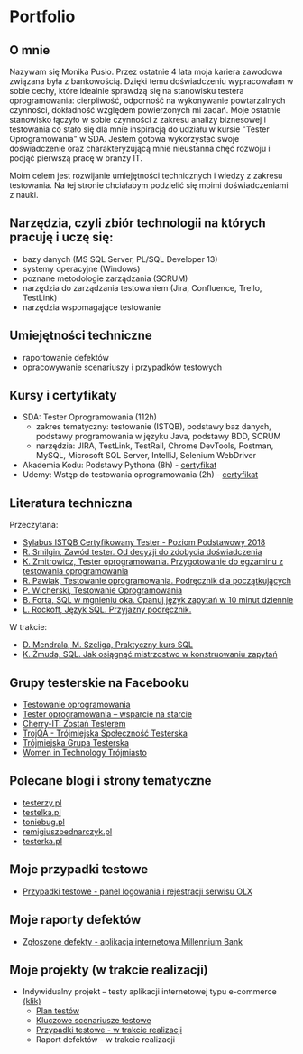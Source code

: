 # Portfolio
## O mnie
Nazywam się Monika Pusio. Przez ostatnie 4 lata moja kariera zawodowa związana była z bankowością. Dzięki temu doświadczeniu wypracowałam w sobie cechy, które idealnie sprawdzą się na stanowisku testera oprogramowania: cierpliwość, odporność na wykonywanie powtarzalnych czynności, dokładność względem powierzonych mi zadań. Moje ostatnie stanowisko łączyło w sobie czynności z zakresu analizy biznesowej i testowania co stało się dla mnie inspiracją do udziału w kursie "Tester Oprogramowania" w SDA. Jestem gotowa wykorzystać swoje doświadczenie oraz charakteryzującą mnie nieustanna chęć rozwoju i podjąć pierwszą pracę w branży IT.

Moim celem jest rozwijanie umiejętności technicznych i wiedzy z zakresu testowania. Na tej stronie chciałabym podzielić się moimi doświadczeniami z nauki.

## Narzędzia, czyli zbiór technologii na których pracuję i uczę się:
- bazy danych (MS SQL Server, PL/SQL Developer 13)
- systemy operacyjne (Windows)
- poznane metodologie zarządzania (SCRUM)
- narzędzia do zarządzania testowaniem (Jira, Confluence, Trello, TestLink)
- narzędzia wspomagające testowanie

## Umiejętności techniczne
- raportowanie defektów
- opracowywanie scenariuszy i przypadków testowych

## Kursy i certyfikaty
- SDA: Tester Oprogramowania (112h)
	- zakres tematyczny: testowanie (ISTQB), podstawy baz danych, podstawy programowania w języku Java, podstawy BDD, SCRUM
	- narzędzia: JIRA, TestLink, TestRail, Chrome DevTools, Postman, MySQL, Microsoft SQL Server, IntelliJ, Selenium WebDriver
- Akademia Kodu: Podstawy Pythona (8h) - [certyfikat](https://drive.google.com/file/d/1NSmnnsbDX3G1sLOgSSEKG4J4lFP8Xmo1/view?usp=sharing)
- Udemy: Wstęp do testowania oprogramowania (2h) - [certyfikat](https://drive.google.com/file/d/1yrRGwwBNMhn91Meh-LOacy0kak66uaME/view?usp=sharing)

## Literatura techniczna
Przeczytana:
- [Sylabus ISTQB Certyfikowany Tester - Poziom Podstawowy 2018](https://sjsi.org/download/6351/)
- [R. Smilgin, Zawód tester. Od decyzji do zdobycia doświadczenia](https://ksiegarnia.pwn.pl/Zawod-tester.-Od-decyzji-do-zdobycia-doswiadczenia,743423772,p.html)
- [K. Zmitrowicz, Tester oprogramowania. Przygotowanie do egzaminu z testowania oprogramowania](https://ksiegarnia.pwn.pl/Tester-oprogramowania-Przygotowanie-do-egzaminu-z-testowania-oprogramowania,84913544,p.html)
- [R. Pawlak, Testowanie oprogramowania. Podręcznik dla początkujących](https://helion.pl/ksiazki/testowanie-oprogramowania-podrecznik-dla-poczatkujacych-rafal-pawlak,szteop.htm#format/d)
- [P. Wicherski, Testowanie Oprogramowania](https://pwicherski.gitbook.io/testowanie-oprogramowania/)
- [B. Forta, SQL w mgnieniu oka. Opanuj język zapytań w 10 minut dziennie](https://helion.pl/ksiazki/sql-w-mgnieniu-oka-opanuj-jezyk-zapytan-w-10-minut-dziennie-wydanie-iv-ben-forta,sqldko.htm#format/e)
- [L. Rockoff, Język SQL. Przyjazny podręcznik.](https://helion.pl/ksiazki/jezyk-sql-przyjazny-podrecznik-wydanie-ii-larry-rockoff,jsqlp2.htm#format/d)

W trakcie:
- [D. Mendrala, M. Szeliga, Praktyczny kurs SQL](https://helion.pl/ksiazki/praktyczny-kurs-sql-wydanie-iii-danuta-mendrala-marcin-szeliga,pksql3.htm#format/d)
- [K. Żmuda, SQL. Jak osiągnąć mistrzostwo w konstruowaniu zapytań](https://helion.pl/ksiazki/sql-jak-osiagnac-mistrzostwo-w-konstruowaniu-zapytan-katarzyna-zmuda,sqljak.htm#format/e)

## Grupy testerskie na Facebooku
- [Testowanie oprogramowania](https://www.facebook.com/groups/TestowanieOprogramowania)
- [Tester oprogramowania – wsparcie na starcie](https://www.facebook.com/groups/testeroprogramowania)
- [Cherry-IT: Zostań Testerem](https://www.facebook.com/groups/2133784529983322)
- [TrojQA - Trójmiejska Społeczność Testerska](https://www.facebook.com/trojqa)
- [Trójmiejska Grupa Testerska](https://www.facebook.com/groups/1499629203641993)
- [Women in Technology Trójmiasto](https://www.facebook.com/groups/WiTGdansk/)

## Polecane blogi i strony tematyczne
- [testerzy.pl](https://testerzy.pl/)
- [testelka.pl](https://testelka.pl/)
- [toniebug.pl](https://www.toniebug.pl/)
- [remigiuszbednarczyk.pl](https://remigiuszbednarczyk.pl/)
- [testerka.pl](http://testerka.pl/)

## Moje przypadki testowe
- [Przypadki testowe - panel logowania i rejestracji serwisu OLX](https://drive.google.com/file/d/1IglYK2rTOcVIdkklpK-7NeRi5nV2l8-A/view?usp=sharing)

## Moje raporty defektów
- [Zgłoszone defekty - aplikacja internetowa Millennium Bank](https://drive.google.com/file/d/14UkdvUnKIGFL4Br__BCLnF8im7URlXif/view?usp=sharing)

## Moje projekty (w trakcie realizacji)
- Indywidualny projekt – testy aplikacji internetowej typu e-commerce [(klik)](https://emilieatelier.pl/)
	- [Plan testów](https://drive.google.com/file/d/1D2dOK0NxbzACiReyFhPo8or89Nt3uNDc/view?usp=sharing)
	- [Kluczowe scenariusze testowe](https://drive.google.com/file/d/1S-hLmH2ZBqQjyEMh4iC0DrT9zogLS1sA/view?usp=sharing)
	- [Przypadki testowe - w trakcie realizacji](https://drive.google.com/file/d/10xgw5gRqbcJN76969D442fNVzyVjLurO/view?usp=sharing)
	- Raport defektów - w trakcie realizacji

